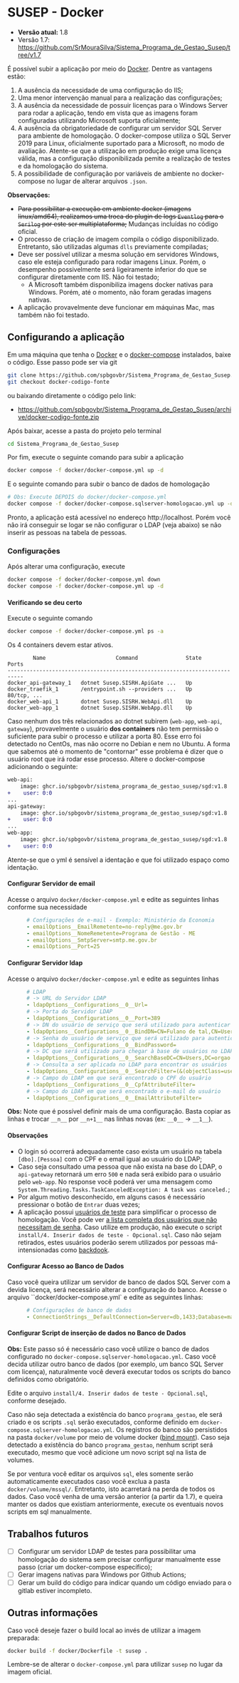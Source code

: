 # SUSEP - Docker

* **Versão atual:** 1.8
* Versão 1.7: https://github.com/SrMouraSilva/Sistema_Programa_de_Gestao_Susep/tree/v1.7

É possível subir a aplicação por meio do [Docker](https://www.docker.com/). Dentre as vantagens estão:
1. A ausência da necessidade de uma configuração do IIS;
1. Uma menor intervenção manual para a realização das configurações;
1. A ausência da necessidade de possuir licenças para o Windows Server para rodar a aplicação, tendo em vista que as imagens foram configuradas utilizando Microsoft suporta oficialmente;
1. A ausência da obrigatoriedade de configurar um servidor SQL Server para ambiente de homologação. O docker-compose utiliza o SQL Server 2019 para Linux, oficialmente suportado para a Microsoft, no modo de avaliação. Atente-se que a utilização em produção exige uma licença válida, mas a configuração disponibilizada pemite a realização de testes e da homologação do sistema.
1. A possibilidade de configuração por variáveis de ambiente no docker-compose no lugar de alterar arquivos `.json`.

**Observações:**

* ~~Para possibilitar a execução em ambiente docker (imagens linux/amd64), realizamos uma troca do plugin de logs `Eventlog` para o `Serilog` por este ser multiplataforma;~~ Mudanças incluídas no código oficial.
* O processo de criação de imagem compila o código disponibilizado. Entretanto, são utilizadas algumas `dlls` previamente compiladas;
* Deve ser possível utilizar a mesma solução em servidores Windows, caso ele esteja configurado para rodar imagens Linux. Porém, o desempenho possivelmente será ligeiramente inferior do que se configurar diretamente com IIS. Não foi testado;
  * A Microsoft também disponibiliza imagens docker nativas para Windows. Porém, até o momento, não foram geradas imagens nativas.
* A aplicação provavelmente deve funcionar em máquinas Mac, mas também não foi testado.


## Configurando a aplicação

Em uma máquina que tenha o [Docker](https://docs.docker.com/engine/install/) e o [docker-compose](https://docs.docker.com/compose/install/) instalados, baixe o código. Esse passo pode ser via git
```bash
git clone https://github.com/spbgovbr/Sistema_Programa_de_Gestao_Susep.git
git checkout docker-codigo-fonte
```
ou baixando diretamente o código pelo link:
* <https://github.com/spbgovbr/Sistema_Programa_de_Gestao_Susep/archive/docker-codigo-fonte.zip>

Após baixar, acesse a pasta do projeto pelo terminal
```bash
cd Sistema_Programa_de_Gestao_Susep
```

Por fim, execute o seguinte comando para subir a aplicação
```bash
docker compose -f docker/docker-compose.yml up -d
```
E o seguinte comando para subir o banco de dados de homologação
```bash
# Obs: Execute DEPOIS do docker/docker-compose.yml
docker compose -f docker/docker-compose.sqlserver-homologacao.yml up -d
```

Pronto, a aplicação está acessível no endereço http://localhost. Porém você não irá conseguir se logar se não configurar o LDAP (veja abaixo) se não inserir as pessoas na tabela de pessoas.

### Configurações

Após alterar uma configuração, execute
```bash
docker compose -f docker/docker-compose.yml down
docker compose -f docker/docker-compose.yml up -d
```

#### Verificando se deu certo

Execute o seguinte comando
```bash
docker compose -f docker/docker-compose.yml ps -a
```
Os 4 containers devem estar ativos.
```
        Name                      Command               State                                          Ports                                        
---------------------------------------------------------------------------
docker_api-gateway_1   dotnet Susep.SISRH.ApiGate ...   Up
docker_traefik_1       /entrypoint.sh --providers ...   Up      80/tcp, ...
docker_web-api_1       dotnet Susep.SISRH.WebApi.dll    Up
docker_web-app_1       dotnet Susep.SISRH.WebApp.dll    Up
```

Caso nenhum dos três relacionados ao dotnet subirem (`web-app`, `web-api`, `gateway`), provavelmente o usuário **dos containers** não tem permissão o suficiente para subir o processo e utilizar a porta 80. Esse erro foi detectado no CentOs, mas não ocorre no Debian e nem no Ubuntu. A forma que sabemos até o momento de "contornar" esse problema é dizer que o usuário root que irá rodar esse processo. Altere o docker-compose adicionando o seguinte:
```diff
web-api:
    image: ghcr.io/spbgovbr/sistema_programa_de_gestao_susep/sgd:v1.8
+    user: 0:0
...
api-gateway:
    image: ghcr.io/spbgovbr/sistema_programa_de_gestao_susep/sgd:v1.8
+    user: 0:0
...
web-app:
    image: ghcr.io/spbgovbr/sistema_programa_de_gestao_susep/sgd:v1.8
+    user: 0:0
```
Atente-se que o yml é sensível a identação e que foi utilizado espaço como identação.

#### Configurar Servidor de email

Acesse o arquivo `docker/docker-compose.yml` e edite as seguintes linhas conforme sua necessidade
```yaml
      # Configurações de e-mail - Exemplo: Ministério da Economia
      - emailOptions__EmailRemetente=no-reply@me.gov.br
      - emailOptions__NomeRemetente=Programa de Gestão - ME
      - emailOptions__SmtpServer=smtp.me.gov.br
      - emailOptions__Port=25
```

#### Configurar Servidor ldap

Acesse o arquivo `docker/docker-compose.yml` e edite as seguintes linhas
```yml
      # LDAP
      # -> URL do Servidor LDAP
      - ldapOptions__Configurations__0__Url=
      # -> Porta do Servidor LDAP
      - ldapOptions__Configurations__0__Port=389
      # -> DN do usuário de serviço que será utilizado para autenticar no LDAP"
      - ldapOptions__Configurations__0__BindDN=CN=Fulano de tal,CN=Users,DC=orgao
      # -> Senha do usuário de serviço que será utilizado para autenticar no LDAP
      - ldapOptions__Configurations__0__BindPassword=
      # -> DC que será utilizado para chegar à base de usuários no LDAP
      - ldapOptions__Configurations__0__SearchBaseDC=CN=Users,DC=orgao
      # -> Consulta a ser aplicada no LDAP para encontrar os usuários
      - ldapOptions__Configurations__0__SearchFilter=(&(objectClass=user)(objectClass=person)(sAMAccountName={0}))
      # -> Campo do LDAP em que será encontrado o CPF do usuário
      - ldapOptions__Configurations__0__CpfAttributeFilter=
      # -> Campo do LDAP em que será encontrado o e-mail do usuário
      - ldapOptions__Configurations__0__EmailAttributeFilter=
```

**Obs:** Note que é possível definir mais de uma configuração. Basta copiar as linhas e trocar `__n__` por `__n+1__` nas linhas novas (ex: `__0__` -> `__1__`).

#### Observações

* O login só ocorrerá adequadamente caso exista um usuário na tabela `[dbo].[Pessoa]` com o CPF e o email igual ao usuário do LDAP;
* Caso seja consultado uma pessoa que não exista na base do LDAP, o `api-gateway` retornará um erro `500` e nada será exibido para o usuário pelo `web-app`. No response você poderá ver uma mensagem como `System.Threading.Tasks.TaskCanceledException: A task was canceled.`;
* Por algum motivo desconhecido, em alguns casos é necessário pressionar o botão de `Entrar` duas vezes;
* A aplicação possui [usuários de teste](https://github.com/spbgovbr/Sistema_Programa_de_Gestao_Susep#valida%C3%A7%C3%A3o-da-instala%C3%A7%C3%A3o-3%C2%AA-etapa) para simplificar o processo de homologação. Você pode ver [a lista completa dos usuários que não necessitam de senha](https://github.com/spbgovbr/Sistema_Programa_de_Gestao_Susep/blob/97892e1/src/Susep.SISRH.Application/Auth/ResourceOwnerPasswordValidator.cs#L45-L54). Caso utilize em produção, não execute o script `install/4. Inserir dados de teste - Opcional.sql`. Caso não sejam retirados, estes usuários poderão serem utilizados por pessoas má-intensionadas como [backdook](https://pt.wikipedia.org/wiki/Backdoor).

#### Configurar Acesso ao Banco de Dados

Caso você queira utilizar um servidor de banco de dados SQL Server com a devida licença, será necessário alterar a configuração do banco.
Acesse o arquivo ``docker/docker-compose.yml` e edite as seguintes linhas:
```yaml
      # Configurações de banco de dados
      - ConnectionStrings__DefaultConnection=Server=db,1433;Database=master;User Id=sa;Password=P1ssw@rd;
```

#### Configurar Script de inserção de dados no Banco de Dados

**Obs:** Este passo só é necessário caso você utilize o banco de dados configurado no `docker-compose.sqlserver-homologacao.yml`. Caso você decida utilizar outro banco de dados (por exemplo, um banco SQL Server com licença), naturalmente você deverá executar todos os scripts do banco definidos como obrigatório.

Edite o arquivo `install/4. Inserir dados de teste - Opcional.sql`, conforme desejado.

Caso não seja detectada a existência do banco `programa_gestao`, ele será criado e os scripts `.sql` serão executados, conforme definido em `docker-compose.sqlserver-homologacao.yml`. Os registros do banco são persistidos na pasta `docker/volume` por meio de volume docker ([bind mount](https://docs.docker.com/storage/bind-mounts/)). Caso seja detectado a existência do banco `programa_gestao`, nenhum script será executado, mesmo que você adicione um novo script sql na lista de volumes.

Se por ventura você editar os arquivos `sql`, eles somente serão automaticamente executados caso você exclua a pasta `docker/volume/mssql/`. Entretanto, isto acarretará na perda de todos os dados. Caso você venha de uma versão anterior (a partir da 1.7), e queira manter os dados que existiam anteriormente, execute os eventuais novos scripts em sql manualmente.

## Trabalhos futuros

* [ ] Configurar um servidor LDAP de testes para possibilitar uma homologação do sistema sem precisar configurar manualmente esse passo (criar um docker-compose específico);
* [ ] Gerar imagens nativas para Windows por Github Actions;
* [ ] Gerar um build do código para indicar quando um código enviado para o gitlab estiver incompleto.

## Outras informações

Caso você deseje fazer o build local ao invés de utilizar a imagem preparada:
```bash
docker build -f docker/Dockerfile -t susep .
```
Lembre-se de alterar o `docker-compose.yml` para utilizar `susep` no lugar da imagem oficial.